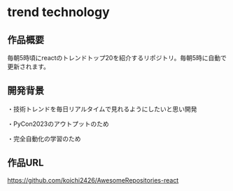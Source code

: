 # trend technology

## 作品概要
毎朝5時頃にreactのトレンドトップ20を紹介するリポジトリ。毎朝5時に自動で更新されます。

## 開発背景
・技術トレンドを毎日リアルタイムで見れるようにしたいと思い開発

・PyCon2023のアウトプットのため

・完全自動化の学習のため


## 作品URL
https://github.com/koichi2426/AwesomeRepositories-react